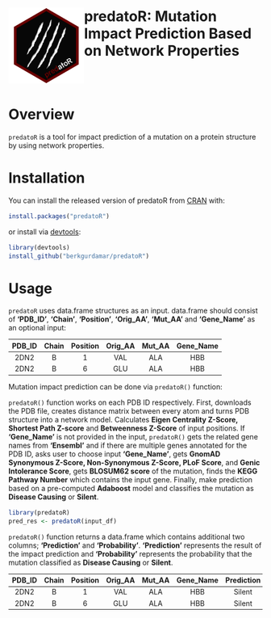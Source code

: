 
<!-- README.md is generated from README.Rmd. Please edit that file -->

# <img src="https://github.com/berkgurdamar/predatoR/blob/main/inst/extdata/predator_logo.png?raw=true" align="left" height=150/> predatoR: Mutation Impact Prediction Based on Network Properties

<!-- badges: start -->
<!-- badges: end -->

<br /> <br />

# Overview

`predatoR` is a tool for impact prediction of a mutation on a protein
structure by using network properties.

# Installation

You can install the released version of predatoR from
[CRAN](https://CRAN.R-project.org) with:

``` r
install.packages("predatoR")
```

or install via
[devtools](https://www.r-project.org/nosvn/pandoc/devtools.html):

``` r
library(devtools)
install_github("berkgurdamar/predatoR")
```

# Usage

`predatoR` uses data.frame structures as an input. data.frame should
consist of **‘PDB_ID’**, **‘Chain’**, **‘Position’**, **‘Orig_AA’**,
**‘Mut_AA’** and **‘Gene_Name’** as an optional input:

| PDB_ID | Chain | Position | Orig_AA | Mut_AA | Gene_Name |
|:------:|:-----:|:--------:|:-------:|:------:|:---------:|
|  2DN2  |   B   |    1     |   VAL   |  ALA   |    HBB    |
|  2DN2  |   B   |    6     |   GLU   |  ALA   |    HBB    |

Mutation impact prediction can be done via `predatoR()` function:

`predatoR()` function works on each PDB ID respectively. First,
downloads the PDB file, creates distance matrix between every atom and
turns PDB structure into a network model. Calculates **Eigen Centrality
Z-Score, Shortest Path Z-score** and **Betweenness Z-Score** of input
positions. If **‘Gene_Name’** is not provided in the input, `predatoR()`
gets the related gene names from **‘Ensembl’** and if there are multiple
genes annotated for the PDB ID, asks user to choose input
**‘Gene_Name’**, gets **GnomAD Synonymous Z-Score, Non-Synonymous
Z-Score, PLoF Score**, and **Genic Intolerance Score**, gets **BLOSUM62
score** of the mutation, finds the **KEGG Pathway Number** which
contains the input gene. Finally, make prediction based on a
pre-computed **Adaboost** model and classifies the mutation as **Disease
Causing** or **Silent**.

``` r
library(predatoR)
pred_res <- predatoR(input_df)
```

`predatoR()` function returns a data.frame which contains additional two
columns; **‘Prediction’** and **‘Probability’**. **‘Prediction’**
represents the result of the impact prediction and **‘Probability’**
represents the probability that the mutation classified as **Disease
Causing** or **Silent**.

| PDB_ID | Chain | Position | Orig_AA | Mut_AA | Gene_Name | Prediction | Probability |
|:------:|:-----:|:--------:|:-------:|:------:|:---------:|:----------:|:-----------:|
|  2DN2  |   B   |    1     |   VAL   |  ALA   |    HBB    |   Silent   |  0.6205009  |
|  2DN2  |   B   |    6     |   GLU   |  ALA   |    HBB    |   Silent   |  0.6286857  |
